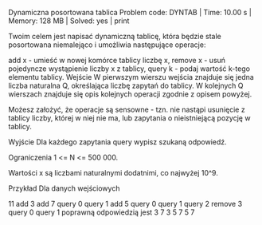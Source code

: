Dynamiczna posortowana tablica
Problem code: DYNTAB | Time: 10.00 s | Memory: 128 MB | Solved: yes | print

Twoim celem jest napisać dynamiczną tablicę, która będzie stale posortowana niemalejąco i umożliwia następujące operacje:

add x - umieść w nowej komórce tablicy liczbę x,
remove x - usuń pojedyncze wystąpienie liczby x z tablicy,
query k - podaj wartość k-tego elementu tablicy.
Wejście
W pierwszym wierszu wejścia znajduje się jedna liczba naturalna Q, określająca liczbę zapytań do tablicy. W kolejnych Q wierszach znajduje się opis kolejnych operacji zgodnie z opisem powyżej.

Możesz założyć, że operacje są sensowne - tzn. nie nastąpi usunięcie z tablicy liczby, której w niej nie ma, lub zapytania o nieistniejącą pozycję w tablicy.

Wyjście
Dla każdego zapytania query wypisz szukaną odpowiedź.

Ograniczenia
1 <= N <= 500 000.

Wartości x są liczbami naturalnymi dodatnimi, co najwyżej 10^9.

Przykład
Dla danych wejściowych

11
add 3
add 7
query 0
query 1
add 5
query 0
query 1
query 2
remove 3
query 0
query 1
poprawną odpowiedzią jest
3
7
3
5
7
5
7
